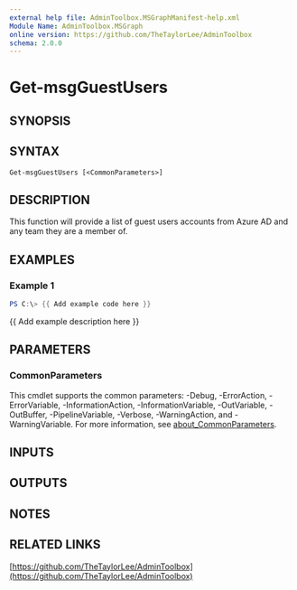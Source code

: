 ```yaml
---
external help file: AdminToolbox.MSGraphManifest-help.xml
Module Name: AdminToolbox.MSGraph
online version: https://github.com/TheTaylorLee/AdminToolbox
schema: 2.0.0
---
```


# Get-msgGuestUsers

## SYNOPSIS

## SYNTAX

```
Get-msgGuestUsers [<CommonParameters>]
```

## DESCRIPTION
This function will provide a list of guest users accounts from Azure AD and any team they are a member of.

## EXAMPLES

### Example 1
```powershell
PS C:\> {{ Add example code here }}
```

{{ Add example description here }}

## PARAMETERS

### CommonParameters
This cmdlet supports the common parameters: -Debug, -ErrorAction, -ErrorVariable, -InformationAction, -InformationVariable, -OutVariable, -OutBuffer, -PipelineVariable, -Verbose, -WarningAction, and -WarningVariable. For more information, see [about_CommonParameters](http://go.microsoft.com/fwlink/?LinkID=113216).

## INPUTS

## OUTPUTS

## NOTES

## RELATED LINKS

[https://github.com/TheTaylorLee/AdminToolbox](https://github.com/TheTaylorLee/AdminToolbox)

